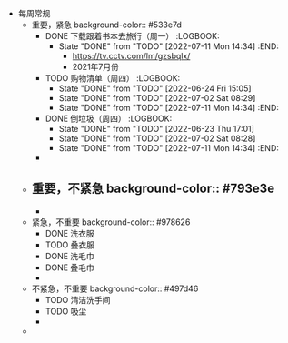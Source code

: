 - 每周常规
	- 重要，紧急
	  background-color:: #533e7d
		- DONE 下载跟着书本去旅行（周一）
		  :LOGBOOK:
		  * State "DONE" from "TODO" [2022-07-11 Mon 14:34]
		  :END:
			- https://tv.cctv.com/lm/gzsbqlx/
			- 2021年7月份
		- TODO 购物清单（周四）
		  :LOGBOOK:
		  * State "DONE" from "TODO" [2022-06-24 Fri 15:05]
		  * State "DONE" from "TODO" [2022-07-02 Sat 08:29]
		  * State "DONE" from "TODO" [2022-07-11 Mon 14:34]
		  :END:
		- DONE 倒垃圾（周四）
		  :LOGBOOK:
		  * State "DONE" from "TODO" [2022-06-23 Thu 17:01]
		  * State "DONE" from "TODO" [2022-07-02 Sat 08:28]
		  * State "DONE" from "TODO" [2022-07-11 Mon 14:34]
		  :END:
		-
	- 重要，不紧急
	  background-color:: #793e3e
		-
		-
	- 紧急，不重要
	  background-color:: #978626
		- DONE 洗衣服
		- TODO 叠衣服
		- DONE 洗毛巾
		- DONE 叠毛巾
		-
	- 不紧急，不重要
	  background-color:: #497d46
		- TODO 清洁洗手间
		- TODO 吸尘
		-
	-